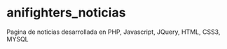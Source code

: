 # anifighters_noticias
Pagina de noticias desarrollada en PHP, Javascript, JQuery, HTML, CSS3, MYSQL
